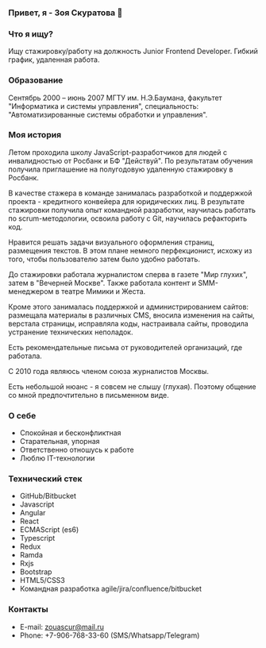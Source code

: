 ### Привет, я - Зоя Скуратова 👋

<!--
**zouascur/zouascur** is a ✨ _special_ ✨ repository because its `README.md` (this file) appears on your GitHub profile.

Here are some ideas to get you started:

- 🔭 I’m currently working on ...
- 🌱 I’m currently learning ...
- 👯 I’m looking to collaborate on ...
- 🤔 I’m looking for help with ...
- 💬 Ask me about ...
- 📫 How to reach me: ...
- 😄 Pronouns: ...
- ⚡ Fun fact: ...
-->

### Что я ищу?
Ищу стажировку/работу на должность Junior Frontend Developer. Гибкий график, удаленная работа.

### Образование

Сентябрь 2000 – июнь 2007 
МГТУ им. Н.Э.Баумана, факультет "Информатика и системы управления", специальность: "Автоматизированные системы обработки и управления".

### Моя история

Летом проходила школу JavaScript-разработчиков для людей с инвалидностью от Росбанк и БФ "Действуй". По результатам обучения получила приглашение на полугодовую удаленную стажировку в Росбанк. 

В качестве стажера в команде занималась разработкой и поддержкой проекта - кредитного конвейера для юридических лиц. В результате стажировки получила опыт командной разработки, научилась работать по scrum-методологии, освоила работу с Git, научилась рефакторить код.

Нравится решать задачи визуального оформления страниц, размещения текстов. В этом плане немного перфекционист, исхожу из того, чтобы пользователю затем было удобно работать.

До стажировки работала журналистом сперва в газете "Мир глухих", затем в "Вечерней Москве". Также работала контент и SMM-менеджером в театре Мимики и Жеста.

Кроме этого занималась поддержкой и администрированием сайтов: размещала материалы в различных CMS, вносила изменения на сайты, верстала страницы, исправляла коды, настраивала сайты, проводила устранение технических неполадок.

Есть рекомендательные письма от руководителей организаций, где работала.

С 2010 года являюсь членом союза журналистов Москвы.

Есть небольшой нюанс - я совсем не слышу (глухая). Поэтому общение со мной предпочтительно в письменном виде.

### О себе
* Спокойная и бесконфликтная
* Старательная, упорная
* Ответственно отношусь к работе
* Люблю IT-технологии

### Технический стек
* GitHub/Bitbucket
* Javascript
* Angular
* React
* ECMAScript (es6)
* Typescript
* Redux
* Ramda
* Rxjs
* Bootstrap
* HTML5/CSS3
* Командная разработка agile/jira/confluence/bitbucket

### Контакты
* E-mail: zouascur@mail.ru
* Phone: +7-906-768-33-60 (SMS/Whatsapp/Telegram)
